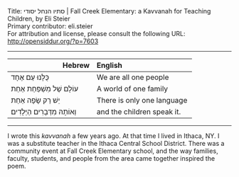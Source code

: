 <html>
<head></head>
<body>
Title: סתיו הנחל יסודי | Fall Creek Elementary: a Kavvanah for Teaching Children, by Eli Steier<br />
Primary contributor: eli.steier<br />
For attribution and license, please consult the following URL: <a href="http://opensiddur.org/?p=7603">http://opensiddur.org/?p=7603</a>
<p />
<hr />

<table style="margin-left: auto;margin-right: auto;" class="draggable">
<thead><tr><th id="x" style="text-align: right;">Hebrew</th><th style="text-align: left;">English</th></tr></thead>
<tbody>
<tr><td style="vertical-align:top;" width="46%">
<div class="liturgy" lang="he">
כֻּלָּנוּ עַם אֶחָד
</span></div></td>
 
<td style="vertical-align:top;" width="53%"><div class="english" lang="en">
We are all one people
	</div></td></tr>


<tr><td style="vertical-align:top;" width="46%"><div class="liturgy" lang="he">
עוֹלָם שֶׁל מִשְׁפַּחַת אַחַת
</span></div></td>
 
<td style="vertical-align:top;" width="53%"><div class="english" lang="en">
A world of one family
	</div></td></tr>


<tr><td style="vertical-align:top;" width="46%"><div class="liturgy" lang="he">
יֵשׁ רַק שָׂפָה אַחַת
</span></div></td>
 
<td style="vertical-align:top;" width="53%"><div class="english" lang="en">
There is only one language
	</div></td></tr>


<tr><td style="vertical-align:top;" width="46%"><div class="liturgy" lang="he">
וְאוֹתָהּ מִדְּבָרִים הַיְּלָדִים׃
</span></div></td>
 
<td style="vertical-align:top;" width="53%"><div class="english" lang="en">
and the children speak it.
</td></tr>
</tbody></table>

<hr />
I wrote this <em>kavvanah</em> a few years ago. At that time I lived in Ithaca, NY. I was a substitute teacher in the Ithaca Central School District. There was a community event at Fall Creek Elementary school, and the way families, faculty, students, and people from the area came together inspired the poem.
</body>
</html>